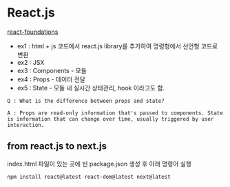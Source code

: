 # React.js

[react-foundations](https://nextjs.org/learn/react-foundations)

- ex1 : html + js 코드에서 react.js library를 추가하여 명령형에서 선언형 코드로 변환
- ex2 : JSX
- ex3 : Components - 모듈
- ex4 : Props - 데이터 전달
- ex5 : State - 모듈 내 실시간 상태관리, hook 이라고도 함.

```
Q : What is the difference between props and state?

A : Props are read-only information that's passed to components. State is information that can change over time, usually triggered by user interaction.
```

## from react.js to next.js
index.html 파일이 있는 곳에 빈 package.json 생성 후 아래 명령어 실행

```sh
npm install react@latest react-dom@latest next@latest
```
